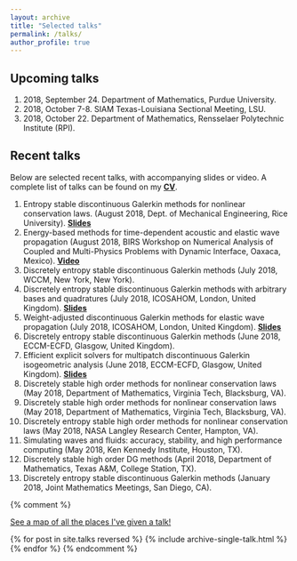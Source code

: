 ```yaml
---
layout: archive
title: "Selected talks"
permalink: /talks/
author_profile: true
---
```


## Upcoming talks

1. 2018, September 24. Department of Mathematics, Purdue University.
1. 2018, October 7-8. SIAM Texas-Louisiana Sectional Meeting, LSU. 
1. 2018, October 22. Department of Mathematics, Rensselaer Polytechnic Institute (RPI).

## Recent talks

Below are selected recent talks, with accompanying slides or video. A complete list of talks can be found on my [**CV**](../files/jcv.pdf).

1. Entropy stable discontinuous Galerkin methods for nonlinear conservation laws. (August 2018, Dept. of Mechanical Engineering, Rice University). [**Slides**](../files/esdg_mech_rice_2018.pdf)
1. Energy-based methods for time-dependent acoustic and elastic wave propagation (August 2018, BIRS Workshop on Numerical Analysis of Coupled and Multi-Physics Problems with Dynamic
Interface, Oaxaca, Mexico). [**Video**](https://www.birs.ca/events/2018/5-day-workshops/18w5077/videos/watch/201808021447-Chan.html)
1. Discretely entropy stable discontinuous Galerkin methods (July 2018, WCCM, New York, New York).
1. Discretely entropy stable discontinuous Galerkin methods with arbitrary bases and quadratures (July 2018, ICOSAHOM, London, United Kingdom). [**Slides**](../files/esdg_icosahom_london_2018.pdf)
1. Weight-adjusted discontinuous Galerkin methods for elastic wave propagation (July 2018, ICOSAHOM, London, United Kingdom). [**Slides**](../files/elas_icosahom_london_2018.pdf)
1. Discretely entropy stable discontinuous Galerkin methods (June 2018, ECCM-ECFD, Glasgow, United Kingdom).
1. Efficient explicit solvers for multipatch discontinuous Galerkin isogeometric analysis (June 2018, ECCM-ECFD, Glasgow, United Kingdom). [**Slides**](../files/iga_eccm_glasgow_2018.pdf)
1. Discretely stable high order methods for nonlinear conservation laws (May 2018, Department of Mathematics, Virginia Tech, Blacksburg, VA).
1. Discretely stable high order methods for nonlinear conservation laws (May 2018, Department of Mathematics, Virginia Tech, Blacksburg, VA).
1. Discretely entropy stable high order methods for nonlinear conservation laws (May 2018, NASA Langley Research Center, Hampton, VA).
1. Simulating waves and fluids: accuracy, stability, and high performance computing (May 2018, Ken Kennedy Institute, Houston, TX).
1. Discretely stable high order DG methods (April 2018, Department of Mathematics, Texas A&M, College Station, TX).
1. Discretely entropy stable discontinuous Galerkin methods (January 2018, Joint Mathematics Meetings, San Diego, CA).


{% comment %} 
<p style="text-decoration:underline;"><a href="/talkmap.html">See a map of all the places I've given a talk!</a></p>

{% for post in site.talks reversed %}
  {% include archive-single-talk.html %}
{% endfor %}
{% endcomment %}
